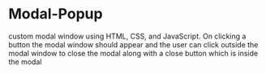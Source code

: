 # Modal-Popup
 custom modal window using HTML, CSS, and JavaScript. On clicking a button the modal window should appear and the user can click outside the modal window to close the modal along with a close button which is inside the modal
